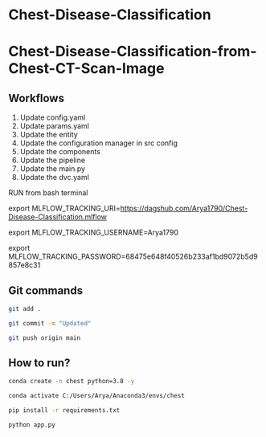 # Chest-Disease-Classification
# Chest-Disease-Classification-from-Chest-CT-Scan-Image


## Workflows

1. Update config.yaml
2. Update params.yaml
3. Update the entity
4. Update the configuration manager in src config
5. Update the components
6. Update the pipeline 
7. Update the main.py
8. Update the dvc.yaml 


RUN from bash terminal

export MLFLOW_TRACKING_URI=https://dagshub.com/Arya1790/Chest-Disease-Classification.mlflow

export MLFLOW_TRACKING_USERNAME=Arya1790 

export MLFLOW_TRACKING_PASSWORD=68475e648f40526b233af1bd9072b5d9857e8c31

## Git commands

```bash
git add .

git commit -m "Updated"

git push origin main
```

## How to run?

```bash
conda create -n chest python=3.8 -y
```

```bash
conda activate C:/Users/Arya/Anaconda3/envs/chest
```

```bash
pip install -r requirements.txt
```

```bash
python app.py
```
